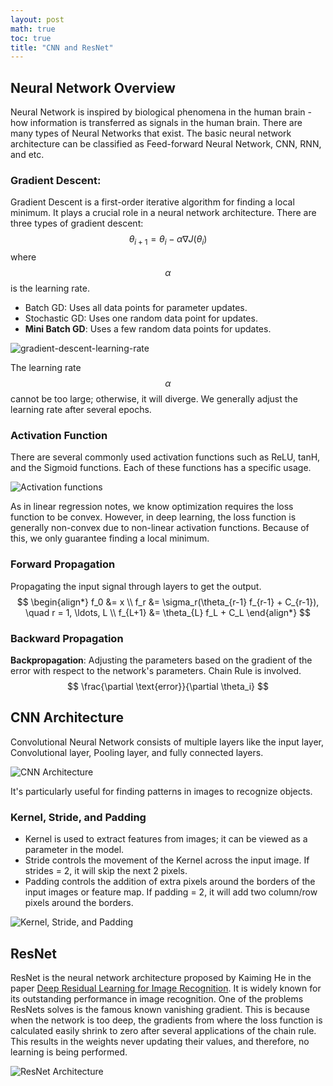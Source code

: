 ```yaml
---
layout: post
math: true
toc: true
title: "CNN and ResNet"
---
```


## Neural Network Overview
Neural Network is inspired by biological phenomena in the human brain - how information is transferred as signals in the human brain. There are many types of Neural Networks that exist. The basic neural network architecture can be classified as Feed-forward Neural Network, CNN, RNN, and etc.

### Gradient Descent:
Gradient Descent is a first-order iterative algorithm for finding a local minimum. It plays a crucial role in a neural network architecture. There are three types of gradient descent:
$$ \theta_{i+1} = \theta_i - \alpha \nabla J(\theta_i) $$
where $$ \alpha $$ is the learning rate.
- Batch GD: Uses all data points for parameter updates.
- Stochastic GD: Uses one random data point for updates.
- **Mini Batch GD**: Uses a few random data points for updates.

![gradient-descent-learning-rate](https://github.com/zhiweilin27/zhiweilin27.github.io/assets/111717798/62ad48a5-0303-4895-9909-91fb08bb6412)

The learning rate $$ \alpha $$ cannot be too large; otherwise, it will diverge. We generally adjust the learning rate after several epochs.

### Activation Function
There are several commonly used activation functions such as ReLU, tanH, and the Sigmoid functions. Each of these functions has a specific usage.

![Activation functions](https://github.com/zhiweilin27/zhiweilin27.github.io/assets/111717798/81de4de6-6986-4d64-b07a-5713d4265b7a)

As in linear regression notes, we know optimization requires the loss function to be convex. However, in deep learning, the loss function is generally non-convex due to non-linear activation functions. Because of this, we only guarantee finding a local minimum.

### Forward Propagation
Propagating the input signal through layers to get the output.
$$
\begin{align*}
    f_0 &= x \\
    f_r &= \sigma_r(\theta_{r-1} f_{r-1} + C_{r-1}), \quad r = 1, \ldots, L \\
    f_{L+1} &= \theta_{L} f_L + C_L
\end{align*}
$$

### Backward Propagation
**Backpropagation**: Adjusting the parameters based on the gradient of the error with respect to the network's parameters. Chain Rule is involved.
$$ \frac{\partial \text{error}}{\partial \theta_i} $$

## CNN Architecture
Convolutional Neural Network consists of multiple layers like the input layer, Convolutional layer, Pooling layer, and fully connected layers.

![CNN Architecture](https://github.com/zhiweilin27/zhiweilin27.github.io/assets/111717798/6eea6464-6f42-49d5-9587-2092bbab40ab)

It's particularly useful for finding patterns in images to recognize objects.

### Kernel, Stride, and Padding
- Kernel is used to extract features from images; it can be viewed as a parameter in the model.
- Stride controls the movement of the Kernel across the input image. If strides = 2, it will skip the next 2 pixels.
- Padding controls the addition of extra pixels around the borders of the input images or feature map. If padding = 2, it will add two column/row pixels around the borders.

![Kernel, Stride, and Padding](https://github.com/zhiweilin27/zhiweilin27.github.io/assets/111717798/5539aec8-7fe1-4b70-a2c7-25c5fa6e6775)

## ResNet
ResNet is the neural network architecture proposed by Kaiming He in the paper [Deep Residual Learning for Image Recognition](https://arxiv.org/abs/1512.03385). It is widely known for its outstanding performance in image recognition. One of the problems ResNets solves is the famous known vanishing gradient. This is because when the network is too deep, the gradients from where the loss function is calculated easily shrink to zero after several applications of the chain rule. This results in the weights never updating their values, and therefore, no learning is being performed.

![ResNet Architecture](https://github.com/zhiweilin27/zhiweilin27.github.io/assets/111717798/c654b38f-fa26-4316-b11f-658c598c82fe)
